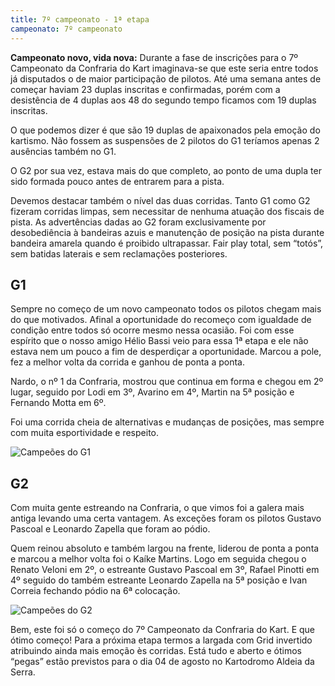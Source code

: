 ```yaml
---
title: 7º campeonato - 1ª etapa
campeonato: 7º campeonato
---
```


**Campeonato novo, vida nova:**
Durante a fase de inscrições para o 7º Campeonato da Confraria do Kart imaginava-se que este seria entre todos já disputados o de maior participação de pilotos. Até uma semana antes de começar haviam 23 duplas inscritas e confirmadas, porém com a desistência de 4 duplas aos 48 do segundo tempo ficamos com 19 duplas inscritas.

O que podemos dizer é que são 19 duplas de apaixonados pela emoção do kartismo. Não fossem as suspensões de 2 pilotos do G1 teríamos apenas 2 ausências também no G1.

O G2 por sua vez, estava mais do que completo, ao ponto de uma dupla ter sido formada pouco antes de entrarem para a pista.

Devemos destacar também o nível das duas corridas. Tanto G1 como G2 fizeram corridas limpas, sem necessitar de nenhuma atuação dos fiscais de pista. As advertências dadas ao G2 foram exclusivamente por desobediência à bandeiras azuis e manutenção de posição na pista durante  bandeira amarela quando é proibido ultrapassar. Fair play total, sem “totós”, sem batidas laterais e sem reclamações posteriores.

## G1

Sempre no começo de um novo campeonato todos os pilotos chegam mais do  que motivados. Afinal a oportunidade do recomeço com igualdade de condição entre todos só ocorre mesmo nessa ocasião. Foi com esse espírito que o nosso amigo Hélio Bassi veio para essa 1ª etapa e ele não estava nem um pouco a fim de desperdiçar a oportunidade. Marcou a pole, fez a melhor volta da corrida e ganhou de ponta a ponta.

Nardo, o nº 1 da Confraria, mostrou que continua em forma e chegou em 2º lugar, seguido por Lodi em 3º, Avarino em 4º, Martin na 5ª posição e Fernando Motta em 6º.

Foi uma corrida cheia de alternativas e mudanças de posições, mas sempre com muita esportividade e respeito.

![Campeões do G1](/uploads/Podio2013_sem2_prova01_GranjaG1.jpg)

## G2

Com muita gente estreando na Confraria, o que vimos foi a galera mais antiga levando uma certa vantagem. As exceções foram os pilotos Gustavo Pascoal e Leonardo Zapella que foram ao pódio.

Quem reinou absoluto e também largou na frente, liderou de ponta a ponta e marcou a melhor volta foi o Kaíke Martins. Logo em seguida chegou o Renato Veloni em 2º, o estreante Gustavo Pascoal em 3º, Rafael Pinotti em 4º seguido do também estreante Leonardo Zapella na 5ª posição e Ivan Correia fechando  pódio na 6ª colocação.

![Campeões do G2](/uploads/Podio2013_sem2_prova01_GranjaG2.jpg)

Bem, este foi só o começo do 7º Campeonato da Confraria do Kart. E que ótimo começo! Para a próxima etapa termos a largada com Grid invertido atribuindo ainda mais emoção ès corridas. Está tudo e aberto e ótimos “pegas” estão previstos para o dia 04 de agosto no Kartodromo Aldeia da Serra.